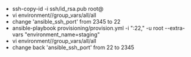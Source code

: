 - ssh-copy-id -i ssh/id_rsa.pub root@<ip address>
- vi environment/<environment>/group_vars/all/all
- change 'ansible_ssh_port' from 2345 to 22
- ansible-playbook provisioning/provision.yml -i "<ip address>:22," -u root --extra-vars "environment_name=staging"
- vi environment/<environment>/group_vars/all/all
- change back 'ansible_ssh_port' from 22 to 2345
